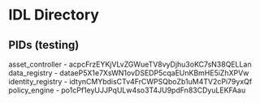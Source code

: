 # IDL Directory
## PIDs (testing)
asset_controller - acpcFrzEYKjVLvZGWueTV8vyDjhu3oKC7sN38QELLan \
data_registry - dataeP5X1e7XsWN1ovDSEDP5cqaEUnKBmHE5iZhXPVw \
identity_registry - idtynCMYbdisCTv4FrCWPSQboZb1uM4TV2cPi79yxQf \
policy_engine - po1cPf1eyUJJPqULw4so3T4JU9pdFn83CDyuLEKFAau